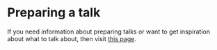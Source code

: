 # Preparing a talk

If you need information about preparing talks or want to get inspiration about what to talk about, then visit [this page][rust-talks].

[rust-talks]: https://github.com/rust-community/talks/blob/master/README.md